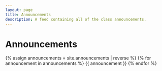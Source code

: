 ```yaml
---
layout: page
title: Announcements
description: A feed containing all of the class announcements.
---
```


# Announcements

{% assign announcements = site.announcements | reverse %}
{% for announcement in announcements %}
{{ announcement }}
{% endfor %}
